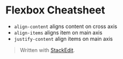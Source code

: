# Flexbox Cheatsheet

- `align-content` aligns content on cross axis
- `align-items` aligns item on main axis
- `justify-content` align items on main axis


> Written with [StackEdit](https://stackedit.io/).
<!--stackedit_data:
eyJoaXN0b3J5IjpbMTM1MjU5NDY4Ml19
-->